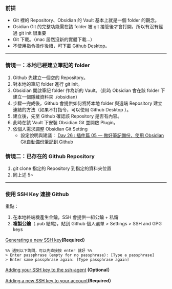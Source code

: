 
### 前提
- Git 裡的 Repository、Obsidian 的 Vault 基本上就是一個 folder 的觀念。 
- Osidian Git 的完整功能需在該 folder 被 git 接管後才會打開，所以有沒有經過 git init 很重要
- Git 下載。（mac 居然沒新的實體下載...）
- 不使用指令操作後續，可下載 Github Desktop。

---

### 情境一：本地已經建立筆記的 folder
1. Github 先建立一個空的 Repository。
2. 對本地的筆記 folder 進行 git init。
3. Obsidian 開啟筆記 folder 作為新的 Vault。（此時 Obsidian 會在該 folder 下建立一個隱藏資料夾 ./obsidian）
4. 步驟一完成後，Github 會提供如何將將本地 folder 與遠端 Repository 建立連結的方法（如果不打指令，可以使用 Github Desktop ）。
5. 建立後，先至 Github 確認該  Repository 是否有內容。
7. 此時在該 Vault 下安裝 Obsidian Git 並開啟 Plugin。
8. 依個人需求調整 Obsidian Git Setting 
	- 設定說明與建議： [Day 26 : 插件篇 05 — 做好筆記備份，使用 Obsidian Git自動備份筆記到 Github](https://ithelp.ithome.com.tw/articles/10280373)

### 情境二：已存在的 Github  Repository
1. git clone 指定的 Repository 到指定的資料夾位置
2. 同上述 5~


---

### 使用 SSH Key 連接 Github

重點：
1. 在本地終端機產生金鑰，SSH 會提供一組公鑰 + 私鑰
2. **複製公鑰**（.pub 結尾)，貼到 Github 個人選單 > Settings > SSH and GPG keys

[ Generating a new SSH key](https://docs.github.com/en/authentication/connecting-to-github-with-ssh/generating-a-new-ssh-key-and-adding-it-to-the-ssh-agent#generating-a-new-ssh-key)**(Required）**
``` shell
%% 遇到以下詢問，可以先直接按 enter 就好 %%
> Enter passphrase (empty for no passphrase): [Type a passphrase]
> Enter same passphrase again: [Type passphrase again]
```

 [Adding your SSH key to the ssh-agent](https://docs.github.com/en/authentication/connecting-to-github-with-ssh/generating-a-new-ssh-key-and-adding-it-to-the-ssh-agent#adding-your-ssh-key-to-the-ssh-agent) **(Optional）**

 [Adding a new SSH key to your account](https://docs.github.com/en/authentication/connecting-to-github-with-ssh/adding-a-new-ssh-key-to-your-github-account#adding-a-new-ssh-key-to-your-account)**(Required）**